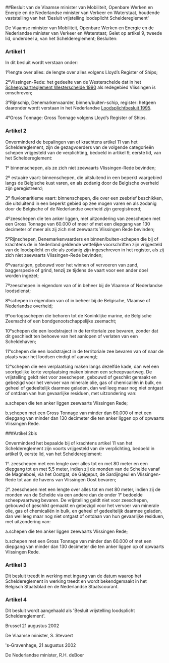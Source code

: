 <meta http-equiv='Content-Type' content='text/html; charset=utf-8' />

##Besluit van de Vlaamse minister van Mobiliteit, Openbare Werken en Energie en de Nederlandse minister van Verkeer en Waterstaat, houdende vaststelling van het 'Besluit vrijstelling loodsplicht Scheldereglement'

De Vlaamse minister van Mobiliteit, Openbare Werken en Energie en de Nederlandse minister van Verkeer en Waterstaat; 
Gelet op artikel 9, tweede lid, onderdeel a, van het Scheldereglement;
Besluiten:    

### Artikel  1  

In dit besluit wordt verstaan onder: 

1ºlengte over alles: de lengte over alles volgens Lloyd’s Register of Ships;

2ºVlissingen-Rede: het gedeelte van de Westerschelde dat in het [Scheepvaartreglement Westerschelde 1990](../../../../../../AMvB/scheepvaartreglement/westerschelde/1990/BWBR0005393/README.md) als redegebied Vlissingen is omschreven;

3°Rijnschip, Denemarkenvaarder, binnen/buiten-schip, register: hetgeen daaronder wordt verstaan in het Nederlandse [Loodsplichtbesluit 1995](../../../../../../AMvB/loodsplichtbesluit/1995/BWBR0007512/README.md).

4°Gross Tonnage: Gross Tonnage volgens Lloyd’s Register of Ships. 

### Artikel  2  

Onverminderd de bepalingen van of krachtens artikel 11 van het Scheldereglement, zijn de gezagvoerders van de volgende categorieën schepen vrijgesteld van de verplichting, bedoeld in artikel 9, eerste lid, van het Scheldereglement: 

1º binnenschepen, als ze zich niet zeewaarts Vlissingen-Rede bevinden;

2º estuaire vaart: binnenschepen, die uitsluitend in een beperkt vaargebied langs de Belgische kust varen, en als zodanig door de Belgische overheid zijn geregistreerd;

3º fluviomaritieme vaart: binnenschepen, die over een zeebrief beschikken, die uitsluitend in een beperkt gebied op zee mogen varen en als zodanig door de Belgische of de Nederlandse overheid zijn geregistreerd;

4ºzeeschepen die ten anker liggen, met uitzondering van zeeschepen met een Gross Tonnage van 60.000 of meer of met een diepgang van 130 decimeter of meer als zij zich niet zeewaarts Vlissingen Rede bevinden;

5ºRijnschepen, Denemarkenvaarders en binnen/buiten-schepen die bij of krachtens de in Nederland geldende wettelijke voorschriften zijn vrijgesteld van de loodsplicht en die als zodanig zijn ingeschreven in het register, als zij zich niet zeewaarts Vlissingen-Rede bevinden;

6ºvaartuigen, gebouwd voor het winnen of vervoeren van zand, baggerspecie of grind, tenzij ze tijdens de vaart voor een ander doel worden ingezet;

7ºzeeschepen in eigendom van of in beheer bij de Vlaamse of Nederlandse loodsdienst;

8ºschepen in eigendom van of in beheer bij de Belgische, Vlaamse of Nederlandse overheid;

9°oorlogsschepen die behoren tot de Koninklijke marine, de Belgische Zeemacht of een bondgenootschappelijke zeemacht;

10°schepen die een loodstraject in de territoriale zee bevaren, zonder dat dit geschiedt ten behoeve van het aanlopen of verlaten van een Scheldehaven;

11°schepen die een loodstraject in de territoriale zee bevaren van of naar de plaats waar het loodsen eindigt of aanvangt;

12°schepen die een verplaatsing maken langs dezelfde kade, dan wel een soortgelijke korte verplaatsing maken binnen een scheepvaartweg. De vrijstelling geldt niet voor zeeschepen, gebouwd of geschikt gemaakt en gebezigd voor het vervoer van minerale olie, gas of chemicaliën in bulk, en geheel of gedeeltelijk daarmee geladen, dan wel leeg maar nog niet ontgast of ontdaan van hun gevaarlijke residuen, met uitzondering van: 

a.schepen die ten anker liggen zeewaarts Vlissingen Rede; 

b.schepen met een Gross Tonnage van minder dan 60.000 of met een diepgang van minder dan 130 decimeter die ten anker liggen op of opwaarts Vlissingen Rede.

###Artikel 2bis 

Onverminderd het bepaalde bij of krachtens artikel 11 van het Scheldereglement zijn voorts vrijgesteld van de verplichting, bedoeld in artikel 9, eerste lid, van het Scheldereglement: 

1°. zeeschepen met een lengte over alles tot en met 80 meter en een diepgang tot en met 5,5 meter, indien zij de monden van de Schelde vanaf de Magneboei, via het Oostgat, de Galgeput, de Sardijngeul en Vlissingen-Rede tot aan de havens van Vlissingen Oost bevaren;  

2°. zeeschepen met een lengte over alles tot en met 80 meter, indien zij de monden van de Schelde via een andere dan de onder 1° bedoelde scheepvaartweg bevaren.   De vrijstelling geldt niet voor zeeschepen, gebouwd of geschikt gemaakt en gebezigd voor het vervoer van minerale olie, gas of chemicaliën in bulk, en geheel of gedeeltelijk daarmee geladen, dan wel leeg maar nog niet ontgast of ontdaan van hun gevaarlijke residuen, met uitzondering van:

a.schepen die ten anker liggen zeewaarts Vlissingen Rede; 

b.schepen met een Gross Tonnage van minder dan 60.000 of met een diepgang van minder dan 130 decimeter die ten anker liggen op of opwaarts Vlissingen Rede.

### Artikel  3  

Dit besluit treedt in werking met ingang van de datum waarop het Scheldereglement in werking treedt en wordt bekendgemaakt in het Belgisch Staatsblad en de Nederlandse Staatscourant. 

### Artikel  4  

Dit besluit wordt aangehaald als 'Besluit vrijstelling loodsplicht Scheldereglement'. 

Brussel 
21 augustus 2002    

De Vlaamse 
minister,
S. Stevaert  

's-Gravenhage, 21 augustus 2002

De Nederlandse 
minister, 
R.H. deBoer     
